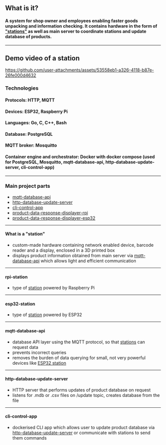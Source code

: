 ## What is it?

#### A system for shop owner and employees enabling faster goods unpacking and information checking. It contains hardware in the form of ["stations"](#) as well as main server to coordinate stations and update database of products.

---

## Demo video of a station

https://github.com/user-attachments/assets/53558eb1-a326-4118-b87e-26fe000d4632

### Technologies
#### Protocols: HTTP, MQTT
#### Devices: ESP32, Raspberry Pi
#### Languages: Go, C, C++, Bash
#### Database: PostgreSQL
#### MQTT broker: Mosquitto
#### Container engine and orchestrator: Docker with docker compose (used for PostgreSQL, Mosquitto, mqtt-database-api, http-database-update-server, cli-control-app)

---

### Main project parts

- [mqtt-database-api](#mqtt-database-api)
- [http-database-update-server](#http-database-update-server)
- [cli-control-app](#cli-control-app)
- [product-data-response-displayer-rpi](#rpi-station)
- [product-data-response-displayer-esp32](#esp32-station)

---

#### What is a "station"

- custom-made hardware containing network enabled device, barcode reader and a display, enclosed in a 3D printed box
- displays product information obtained from main server via [mqtt-database-api](#mqtt-database-api) which allows light and efficient communication

---

#### rpi-station

- type of [station](#what-is-a-station) powered by Raspberry Pi

---
  
#### esp32-station

- type of [station](#what-is-a-station) powered by ESP32

---
  
#### mqtt-database-api

- database API layer using the MQTT protocol, so that [stations](#what-is-a-station) can request data
- prevents incorrect queries
- removes the burden of data querying for small, not very powerful devices like [ESP32 station](#product-data-response-displayer-esp32)
  
---

#### http-database-update-server

- HTTP server that performs updates of product database on request
- listens for .mdb or .csv files on /update topic, creates database from the file
  
---

#### cli-control-app

- dockerised CLI app which allows user to update product database via [http-database-update-server](#http-database-update-server) or communicate with stations to send them commands
